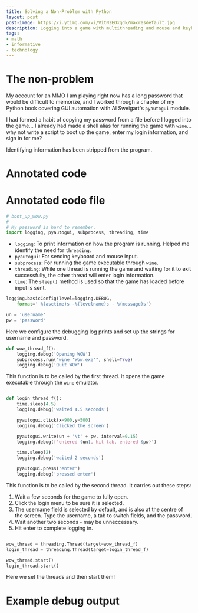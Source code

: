 ```yaml
---
title: Solving a Non-Problem with Python
layout: post
post-image: https://i.ytimg.com/vi/VitNzEOxqdk/maxresdefault.jpg
description: Logging into a game with multithreading and mouse and keyboard automation.
tags:
- math
- informative
- technology
---
```

# The non-problem
My account for an MMO I am playing right now has 
a long password that would be difficult to 
memorize, and I worked through a chapter of my
Python book covering GUI automation with Al 
Sweigart's `pyautogui` module.

I had formed a
habit of copying my password from a file before
I logged into the game... I already had made a
shell alias for running the game with `wine`...
why not write a script to boot up the game, 
enter my login information, and sign in for me?

Identifying information has been stripped from
the program.

# Annotated code

# Annotated code file
```python
# boot_up_wow.py
#
# My password is hard to remember.
import logging, pyautogui, subprocess, threading, time
```

- `logging`: To print information on how the program is running. Helped me identify the need for `threading`.
- `pyautogui`: For sending keyboard and mouse input.
- `subprocess`: For running the game executable through `wine`.
- `threading`: While one thread is running the game and 
waiting for it to exit successfully, the other thread will 
enter login information.
- `time`: The `sleep()` method is used so that the game has 
loaded before input is sent.

```python
logging.basicConfig(level=logging.DEBUG, 
	format=' %(asctime)s -%(levelname)s - %(message)s')

un = 'username'
pw = 'password'

```

Here we configure the debugging log prints and set up the 
strings for username and password.  

```python
def wow_thread_f():
	logging.debug('Opening WOW')
	subprocess.run("wine 'Wow.exe'", shell=True)
	logging.debug('Quit WOW')

```

This function is to be called by the first thread. It opens
the game executable through the `wine` emulator.

```python

def login_thread_f():
	time.sleep(4.5)
	logging.debug('waited 4.5 seconds')

	pyautogui.click(x=900,y=500)
	logging.debug('Clicked the screen')

	pyautogui.write(un + '\t' + pw, interval=0.15)
	logging.debug(f'entered {un}, hit tab, entered {pw}')

	time.sleep(2)
	logging.debug('waited 2 seconds')

	pyautogui.press('enter')
	logging.debug('pressed enter')

```

This function is to be called by the second thread. It 
carries out these steps:

1. Wait a few seconds for the game to fully open.
2. Click the login menu to be sure it is selected.
3. The username field is selected by default, and is also at 
the centre of the screen. Type the username, a tab to switch 
fields, and the password.
4. Wait another two seconds - may be unneccessary.
5. Hit enter to complete logging in.

```python

wow_thread = threading.Thread(target=wow_thread_f)
login_thread = threading.Thread(target=login_thread_f)

wow_thread.start()
login_thread.start()
```

Here we set the threads and then start them!

# Example debug output